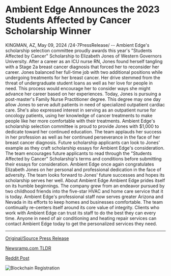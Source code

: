 # Ambient Edge Announces the 2023 Students Affected by Cancer Scholarship Winner

KINGMAN, AZ, May 09, 2024 /24-7PressRelease/ -- Ambient Edge's scholarship selection committee proudly awards this year's "Students Affected by Cancer" Scholarship to Elizabeth Jones of Western Governors University. After a career as an ICU nurse RN, Jones found herself tangling with a Stage 2a breast cancer diagnosis that forced her to reconsider her career.  Jones balanced her full-time job with two additional positions while undergoing treatments for her breast cancer. Her drive stemmed from the threat of undergraduate student loans as well as her love for people in need. This process would encourage her to consider ways she might advance her career based on her experiences.  Today, Jones is pursuing a post-master's Family Nurse Practitioner degree. This degree may one day allow Jones to serve adult patients in need of specialized outpatient cardiac care. She's also expressed interest in serving as an outpatient nurse for oncology patients, using her knowledge of cancer treatments to make people like her more comfortable with their treatments.  Ambient Edge's scholarship selection committee is proud to provide Jones with $1,000 to dedicate toward her continued education. The team applauds her success in her profession as well as her continued perseverance in the face of her breast cancer diagnosis.  Future scholarship applicants can look to Jones' example as they craft scholarship essays for Ambient Edge's consideration. The team encourages future applicants to read through the "Students Affected by Cancer" Scholarship's terms and conditions before submitting their essays for consideration.  Ambient Edge once again congratulates Elizabeth Jones on her personal and professional dedication in the face of adversity. The team looks forward to Jones' future successes and hopes its scholarship serves her well.  About Ambient Edge  Ambient Edge prides itself on its humble beginnings. The company grew from an endeavor pursued by two childhood friends into the five-star HVAC and home care service that it is today. Ambient Edge's professional staff now serves greater Arizona and Nevada in its efforts to keep homes and businesses comfortable.  The team continually re-centers itself around its core value of integrity. Clients who work with Ambient Edge can trust its staff to do the best they can every time. Anyone in need of air conditioning and heating repair services can contact Ambient Edge today to get the personalized services they need. 

---

[Original/Source Press Release](https://newlive.24-7pressrelease.com/press-release/510747/ambient-edge-announces-the-2023-students-affected-by-cancer-scholarship-winner)
                    

[Newsramp.com TLDR](None) 



[Reddit Post](https://www.reddit.com/r/AwardsAndRecognition/comments/1cpq872/ambient_edge_awards_scholarship_to_breast_cancer/) 



![Blockchain Registration](https://cdn.newsramp.app/24-7PressRelease/qrcode/245/11/flaxqGBp.webp)